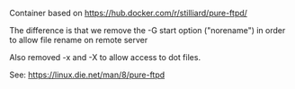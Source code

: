 Container based on https://hub.docker.com/r/stilliard/pure-ftpd/

The difference is that we remove the -G start option ("norename") in order to allow file rename on remote server

Also removed -x and -X to allow access to dot files.

See: https://linux.die.net/man/8/pure-ftpd


